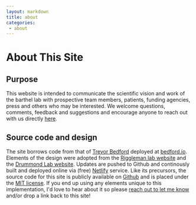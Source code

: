 ```yaml
---
layout: markdown
title: about
categories:
 - about
---
```

# About This Site

## Purpose
This website is intended to communicate the scientific vision and work of the barthel lab with prospective team members, patients, funding agencies, press and others who may be interested. We welcome questions, comments, feedback and suggestions and encourage anyone to reach out with us directly [here](/contact/).

## Source code and design
The site borrows code from that of [Trevor Bedford](https://github.com/blab/blotter) deployed at [bedford.io](http://bedford.io). Elements of the design were adopted from the [Riggleman lab website](http://rrgroup.seas.upenn.edu/publications/) and the [Drummond Lab website](http://drummondlab.org/). Updates are pushed to Github and continously built and deployed online via (free) [Netlify](https://www.netlify.com/) service. Like its precursors, the source code for this site is publicly available on [Github](https://github.com/fpbarthel/barthel-lab) and is placed under the [MIT license](https://github.com/fpbarthel/barthel-lab#license). If you end up using any elements unique to this implementation, I'd love to hear about it so please [reach out to let me know](/team/floris-barthel/) and/or drop a link back to this site!
